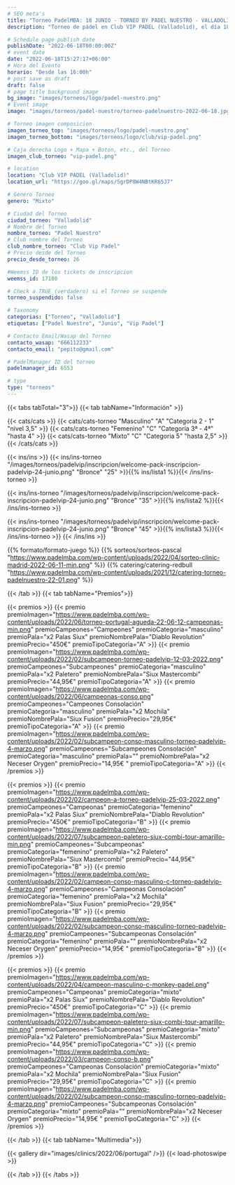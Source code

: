 ```yaml
---
# SEO meta's
title: "Torneo PadelMBA: 18 JUNIO - TORNEO BY PADEL NUESTRO - VALLADOLID"
description: "Torneo de pádel en Club VIP PADEL (Valladolid), el día 18 de Junio 2022 by Padel Nuestro. Organizado gracias a PadelMBA, lider en formacion online de pádel."

# Schedule page publish date
publishDate: "2022-06-18T00:00:00Z"
# event date
date: "2022-06-18T15:27:17+06:00"
# Hora del Evento
horario: "Desde las 16:00h"
# post save as draft
draft: false
# page title background image
bg_image: "images/torneos/logo/padel-nuestro.png"
# Event image
image: "images/torneos/padel-nuestro/torneo-padelnuestro-2022-06-18.jpg"

# Torneo imagen composicion
imagen_torneo_top: "images/torneos/logo/padel-nuestro.png"
imagen_torneo_bottom: "images/torneos/logo/club/vip-padel.png"

# Caja derecha Logo + Mapa + Boton, etc., del Torneo
imagen_club_torneo: "vip-padel.png"

# location
location: "Club VIP PADEL (Valladolid)"
location_url: "https://goo.gl/maps/SgrDP8W4NBtKR65J7"

# Genero Torneo
genero: "Mixto"

# Ciudad del Torneo
ciudad_torneo: "Valladolid"
# Nombre del Torneo
nombre_torneo: "Padel Nuestro"
# Club nombre del Torneo
club_nombre_torneo: "Club Vip Padel"
# Precio desde del Torneo
precio_desde_torneo: 26

#Weemss ID de los tickets de inscripcion
weemss_id: 17180

# Check a TRUE (verdadero) si el Torneo se suspende
torneo_suspendido: false

# Taxonomy
categorias: ["Torneo", "Valladolid"]
etiquetas: ["Padel Nuestro", "Junio", "Vip Padel"]

# Contacto Email/Wasap del Torneo
contacto_wasap: "666112233"
contacto_email: "pepito@gmail.com"

# PadelManager ID del torneo
padelmanager_id: 6553

# type
type: "torneos"
---
```


{{< tabs tabTotal="3">}}
{{< tab tabName="Información" >}}

{{< cats/cats >}}
{{< cats/cats-torneo "Masculino" "A" "Categoria 2 - 1" "nivel 3,5" >}}
{{< cats/cats-torneo "Femenino" "C" "Categoría 3ª - 4ª" "hasta 4" >}}
{{< cats/cats-torneo "Mixto" "C" "Categoria 5" "hasta 2,5" >}}
{{< /cats/cats >}}

{{< ins/ins >}}
{{< ins/ins-torneo "/images/torneos/padelvip/inscripcion/welcome-pack-inscripcion-padelvip-24-junio.png" "Bronce" "25" >}}{{% ins/lista1 %}}{{< /ins/ins-torneo >}}

{{< ins/ins-torneo "/images/torneos/padelvip/inscripcion/welcome-pack-inscripcion-padelvip-24-junio.png" "Bronce" "35" >}}{{% ins/lista2 %}}{{< /ins/ins-torneo >}}

{{< ins/ins-torneo "/images/torneos/padelvip/inscripcion/welcome-pack-inscripcion-padelvip-24-junio.png" "Bronce" "45" >}}{{% ins/lista3 %}}{{< /ins/ins-torneo >}}
{{< /ins/ins >}}

{{% formato/formato-juego %}}
{{% sorteos/sorteos-pascal "https://www.padelmba.com/wp-content/uploads/2022/04/sorteo-clinic-madrid-2022-06-11-min.png" %}}
{{% catering/catering-redbull "https://www.padelmba.com/wp-content/uploads/2021/12/catering-torneo-padelnuestro-22-01.png" %}}

{{< /tab >}}
{{< tab tabName="Premios">}}

{{< premios >}}
{{< premio premioImagen="https://www.padelmba.com/wp-content/uploads/2022/06/torneo-portugal-agueda-22-06-12-campeonas-min.png" premioCampeones="Campeones" premioCategoria="masculino" premioPala="x2 Palas Siux" premioNombrePala="Diablo Revolution" premioPrecio="450€" premioTipoCategoria="A" >}}
{{< premio premioImagen="https://www.padelmba.com/wp-content/uploads/2022/02/subcampeon-torneo-padelvip-12-03-2022.png" premioCampeones="Subcampeones" premioCategoria="masculino" premioPala="x2 Paletero" premioNombrePala="Siux Mastercombi" premioPrecio="44,95€" premioTipoCategoria="A" >}}
{{< premio premioImagen="https://www.padelmba.com/wp-content/uploads/2022/06/campeonas-conso.png" premioCampeones="Campeones Consolación" premioCategoria="masculino" premioPala="x2 Mochila" premioNombrePala="Siux Fusion" premioPrecio="29,95€" premioTipoCategoria="A" >}}
{{< premio premioImagen="https://www.padelmba.com/wp-content/uploads/2022/02/subcampeon-conso-masculino-torneo-padelvip-4-marzo.png" premioCampeones="Subcampeones Consolación" premioCategoria="masculino" premioPala="" premioNombrePala="x2 Neceser Orygen" premioPrecio="14,95€ " premioTipoCategoria="A" >}}
{{< /premios >}}

{{< premios >}}
{{< premio premioImagen="https://www.padelmba.com/wp-content/uploads/2022/02/campeon-a-torneo-padelvip-25-03-2022.png" premioCampeones="Campeonas" premioCategoria="femenino" premioPala="x2 Palas Siux" premioNombrePala="Diablo Revolution" premioPrecio="450€" premioTipoCategoria="B" >}}
{{< premio premioImagen="https://www.padelmba.com/wp-content/uploads/2022/07/subcampeon-paletero-siux-combi-tour-amarillo-min.png" premioCampeones="Subcampeonas" premioCategoria="femenino" premioPala="x2 Paletero" premioNombrePala="Siux Mastercombi" premioPrecio="44,95€" premioTipoCategoria="B" >}}
{{< premio premioImagen="https://www.padelmba.com/wp-content/uploads/2022/02/campeon-conso-masculino-c-torneo-padelvip-4-marzo.png" premioCampeones="Campeonas Consolación" premioCategoria="femenino" premioPala="x2 Mochila" premioNombrePala="Siux Fusion" premioPrecio="29,95€" premioTipoCategoria="B" >}}
{{< premio premioImagen="https://www.padelmba.com/wp-content/uploads/2022/02/subcampeon-conso-masculino-torneo-padelvip-4-marzo.png" premioCampeones="Subcampeonas Consolación" premioCategoria="femenino" premioPala="" premioNombrePala="x2 Neceser Orygen" premioPrecio="14,95€ " premioTipoCategoria="B" >}}
{{< /premios >}}

{{< premios >}}
{{< premio premioImagen="https://www.padelmba.com/wp-content/uploads/2022/04/campeon-masculino-c-monkey-padel.png" premioCampeones="Campeonas" premioCategoria="mixto" premioPala="x2 Palas Siux" premioNombrePala="Diablo Revolution" premioPrecio="450€" premioTipoCategoria="C" >}}
{{< premio premioImagen="https://www.padelmba.com/wp-content/uploads/2022/07/subcampeon-paletero-siux-combi-tour-amarillo-min.png" premioCampeones="Subcampeonas" premioCategoria="mixto" premioPala="x2 Paletero" premioNombrePala="Siux Mastercombi" premioPrecio="44,95€" premioTipoCategoria="C" >}}
{{< premio premioImagen="https://www.padelmba.com/wp-content/uploads/2022/03/campeon-conso-b.png" premioCampeones="Campeonas Consolación" premioCategoria="mixto" premioPala="x2 Mochila" premioNombrePala="Siux Fusion" premioPrecio="29,95€" premioTipoCategoria="C" >}}
{{< premio premioImagen="https://www.padelmba.com/wp-content/uploads/2022/02/subcampeon-conso-masculino-torneo-padelvip-4-marzo.png" premioCampeones="Subcampeonas Consolación" premioCategoria="mixto" premioPala="" premioNombrePala="x2 Neceser Orygen" premioPrecio="14,95€ " premioTipoCategoria="C" >}}
{{< /premios >}}

{{< /tab >}}
{{< tab tabName="Multimedia">}}

{{< gallery dir="images/clinics/2022/06/portugal" />}} {{< load-photoswipe >}}

{{< /tab >}}
{{< /tabs >}}
